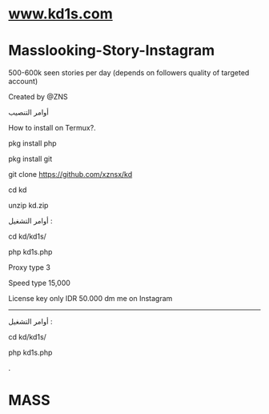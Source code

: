 # www.kd1s.com  


# Masslooking-Story-Instagram
500-600k seen stories per day (depends on followers quality of targeted account)

Created by @ZNS

أوامر التنصيب

How to install on Termux?.

pkg install php

pkg install git


git clone https://github.com/xznsx/kd

cd kd

unzip kd.zip




أوامر التشغيل :

cd kd/kd1s/

php kd1s.php

Proxy type 3

Speed type 15,000

License key only IDR 50.000 dm me on Instagram

------------------------------
أوامر التشغيل : 

cd kd/kd1s/

php kd1s.php 

.
# MASS

